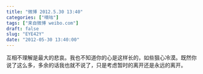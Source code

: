 ```yaml
---
title: "微博 2012.5.30 13:40"
categories: ["嘀咕"]
tags: ["来自微博 weibo.com"]
draft: false
slug: "EYE42Y"
date: "2012-05-30 13:40:00"
---
```


<p>互相不理解是最大的悲哀。我也不知道你的心是这样长的，如些狠心冷漠。既然你说了这么多，多余的话我也就不说了，只是考虑暂时的离开还是永远的离开。 ​​​​</p>
